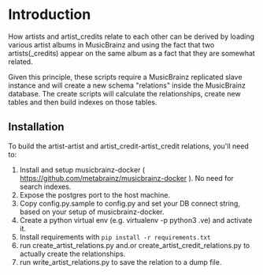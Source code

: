 Introduction
============

How artists and artist_credits relate to each other can be derived by loading various
artist albums in MusicBrainz and using the fact that two artists(_credits) appear on 
the same album as a fact that they are somewhat related. 

Given this principle, these scripts require a MusicBrainz replicated slave instance
and will create a new schema "relations" inside the MusicBrainz database. The create
scripts will calculate the relationships, create new tables and then build indexes
on those tables.

Installation
------------

To build the artist-artist and artist_credit-artist_credit relations, you'll need to:

1. Install and setup musicbrainz-docker ( https://github.com/metabrainz/musicbrainz-docker ). No need for search indexes.
2. Expose the postgres port to the host machine.
3. Copy config.py.sample to config.py and set your DB connect string, based on your setup of musicbrainz-docker.
4. Create a python virtual env (e.g. virtualenv -p python3 .ve) and activate it.
5. Install requirements with `pip install -r requirements.txt`
6. run create_artist_relations.py and.or create_artist_credit_relations.py to actually create the relationships.
7. run write_artist_relations.py to save the relation to a dump file.
